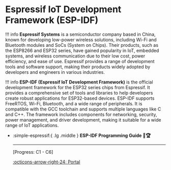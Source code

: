 # Espressif IoT Development Framework (ESP-IDF)

!!! info
    **Espressif Systems** is a semiconductor company based in China, known for developing low-power wireless solutions, including Wi-Fi and Bluetooth modules and SoCs (System on Chips). Their products, such as the ESP8266 and ESP32 series, have gained popularity in IoT, embedded systems, and wireless communication due to their low cost, power efficiency, and ease of use. Espressif provides a range of development tools and software support, making their products widely adopted by developers and engineers in various industries.

!!! info
    **ESP-IDF (Espressif IoT Development Framework)** is the official development framework for the ESP32 series chips from Espressif. It provides a comprehensive set of tools and libraries to help developers create robust applications for ESP32-based devices. ESP-IDF supports FreeRTOS, Wi-Fi, Bluetooth, and a wide range of peripherals. It is compatible with the GCC toolchain and supports multiple languages like C and C++. The framework includes components for networking, security, power management, and driver development, making it suitable for a wide range of IoT applications.

<div class="grid cards" markdown>

-   :simple-espressif:{ .lg .middle } __ESP-IDF Programming Guide 🎯🏆__

    ---

    [Progress: C1 - C6]

    [:octicons-arrow-right-24: <a href="https://docs.espressif.com/projects/esp-idf/en/latest/esp32/index.html" target="_blank"> Portal </a>](#)

</div>